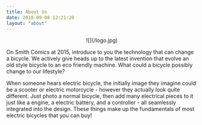 ```yaml
---
title: About Us
date: 2018-09-08 12:21:20
layout: "about"
---
```


<center>
![](/logo.jpg)
</center>

On Smith Comics at 2015, introduce to you the technology that can change a bicycle. We actively give heads up to the latest invention that evolve an old style bicycle to an eco friendly machine. What could a bicycle possibly change to our lifestyle?

When someone hears electric bicycle, the initially image they imagine could be a scooter or electric motorcycle - however they actually look quite different. Just photo a normal bicycle, then add many electrical pieces to it just like a engine, a electric battery, and a controller - all seamlessly integrated into the design. These things make up the fundamentals of most electric bicycles that you can buy!

